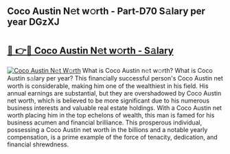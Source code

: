 ## Coco Austin N𝚎t w𝚘rth - Part-D70 S𝚊lary per year DGzXJ

# <h2><a href="http://gc0u3n.nevu.top/?p=Coco+Austin">🔗 👉🔴 Coco Austin N𝚎t w𝚘rth - S𝚊lary</a></h2>

[![Coco Austin N𝚎t W𝚘rth](https://i.imgur.com/Oavwk0R.jpeg)](http://gc0u3n.nevu.top/?p=Coco+Austin)
What is Coco Austin n𝚎t w𝚘rth? What is Coco Austin s𝚊lary per year?
This financially successful person's Coco Austin net worth is considerable, making him one of the wealthiest in his field. His annual earnings are substantial, but they are overshadowed by Coco Austin net worth, which is believed to be more significant due to his numerous business interests and valuable real estate holdings. With a Coco Austin net worth placing him in the top echelons of wealth, this man is famed for his business acumen and financial brilliance. This prosperous individual, possessing a Coco Austin net worth in the billions and a notable yearly compensation, is a prime example of the force of tenacity, dedication, and financial shrewdness.
